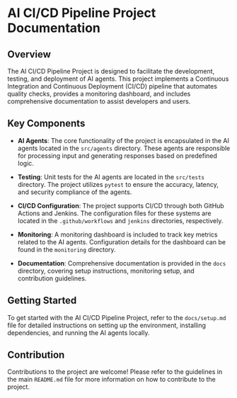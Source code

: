 # AI CI/CD Pipeline Project Documentation

## Overview

The AI CI/CD Pipeline Project is designed to facilitate the development, testing, and deployment of AI agents. This project implements a Continuous Integration and Continuous Deployment (CI/CD) pipeline that automates quality checks, provides a monitoring dashboard, and includes comprehensive documentation to assist developers and users.

## Key Components

- **AI Agents**: The core functionality of the project is encapsulated in the AI agents located in the `src/agents` directory. These agents are responsible for processing input and generating responses based on predefined logic.

- **Testing**: Unit tests for the AI agents are located in the `src/tests` directory. The project utilizes `pytest` to ensure the accuracy, latency, and security compliance of the agents.

- **CI/CD Configuration**: The project supports CI/CD through both GitHub Actions and Jenkins. The configuration files for these systems are located in the `.github/workflows` and `jenkins` directories, respectively.

- **Monitoring**: A monitoring dashboard is included to track key metrics related to the AI agents. Configuration details for the dashboard can be found in the `monitoring` directory.

- **Documentation**: Comprehensive documentation is provided in the `docs` directory, covering setup instructions, monitoring setup, and contribution guidelines.

## Getting Started

To get started with the AI CI/CD Pipeline Project, refer to the `docs/setup.md` file for detailed instructions on setting up the environment, installing dependencies, and running the AI agents locally.

## Contribution

Contributions to the project are welcome! Please refer to the guidelines in the main `README.md` file for more information on how to contribute to the project.
